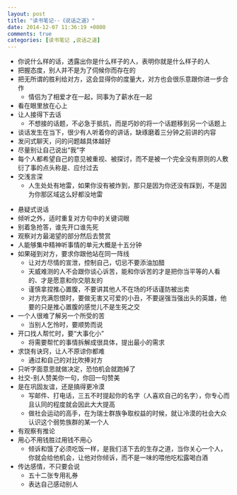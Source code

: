 ```yaml
---
layout: post
title: "读书笔记--《说话之道》"
date: 2014-12-07 11:36:19 +0800
comments: true
categories: [读书笔记 ,说话之道]
---
```

- 你说什么样的话，透露出你是什么样子的人，表明你就是什么样子的人
- 把握态度，别人并不是为了伺候你而存在的
- 把无所谓的胜利给对方，这会显得你的度量大，对方也会很乐意跟你进一步合作
	- 情侣为了相爱才在一起，同事为了薪水在一起
- 看在眼里放在心上
- 让人接得下去话
	- 不想接的话题，不必急于抵抗，而是巧妙的将一个话题移到另一个话题上
- 谈话发生在当下，很少有人听着你的讲话，缺琢磨着三分钟之前讲的内容
- 发问式聊天，问的问题越具体越好
- 尽量别让自己说出“我”字
- 每个人都希望自己的意见被重视、被探讨，而不是被一个完全没有原则的人敷衍了事的点头称是、应付过去
- 交浅言深
	- 人生处处有地雷，如果你没有被炸到，那只是因为你还没有踩到，不是因为你那区域这么好都没地雷
	


<!--more-->



- 悬疑式说话
- 倾听之外，适时重复对方句中的关键词眼
- 别着急抢答，谁先开口谁先死
- 观察对方最渴望的部分然后去赞赏
- 人能够集中精神听事情的单元大概是十五分钟
- 如果碰到对方，要求你跟他站在同一阵线
	- 让对方尽情的宣泄，控制自己，切忌不要添油加醋
	- 天威难测的人不会跟你谈心诉苦，能和你诉苦的才是把你当平等的人看的、才是愿意和你交朋友的
	- 谨慎拿捏推心置腹，不要讲其他人不在场的坏话谨防被出卖
	- 对方充满怨恨时，要做无害又可爱的小丑，不要逞强当强出头的英雄，他要的只是推心置腹的感觉儿不是生死之交
- 一个人很难了解另一个所受的苦
	- 当别人乞怜时，要顺势而说
- 开口找人帮忙时，要“大事化小”
	- 将需要帮忙的事情拆解成很具体，提出最小的需求
- 求饶有诀窍，让人不原谅你都难
	- 通过和自己的对比吹捧对方
- 只听字面意思就做决定，恐怕机会就跑掉了
- 社交-别人赞美你一句，你回一句赞美
- 是在巩固友谊，还是搞得更冷漠
	- 写邮件、打电话，三五不时提起你的名字（人喜欢自己的名字），你专心而且认同的程度就会因此大大提高
	- 做社会运动的高手，在为瑞士群族争取权益的时候，就让冷漠的社会大众认识这个弱势族群的某一个人
- 有观察有推论
- 用心不用钱胜过用钱不用心
	- 倾诉和饿了必须吃饭一样，是我们活下去的生存之道，当你关心一个人，你就会给他机会，让他对你倾诉，而不是一味的喂他吃松露喝白酒
- 传达感情，不只要会说
	- 五十二张专用礼券
	- 表达自己感动别人
